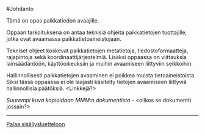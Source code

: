 #Johdanto

Tämä on opas paikkatiedon avaajille.

Oppaan tarkoituksena on antaa teknisiä ohjeita paikkatietojen tuottajille, jotka ovat avaamassa paikkatietoaineistojaan.

Tekniset ohjeet koskevat paikkatietojen metatietoja, tiedostoformaatteja, rajapintoja sekä koordinaattijärjestelmiä. Lisäksi oppaassa on viittauksia lainsäädäntöön, käyttöoikeuksiin ja muihin avaamiseen liittyviin seikkoihin.

Hallinnollisesti paikkatietojen avaaminen ei poikkea muista tietoaineistoista. Siksi tässä oppaassa ei ole laajasti käsitelty tietojen avaamiseen liittyviä hallinnollisia päätöksiä. <Linkkejä?>

*Suurempi kuva kopioidaan MMM:n dokumentista* - <olikos se dokumentti jossain?>


-----
[Palaa sisällysluetteloon](Sisällysluettelo.md)
